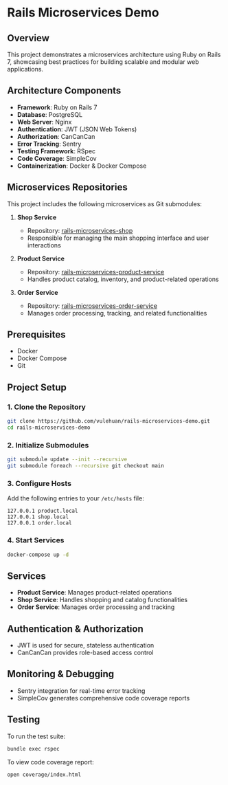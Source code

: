 # Rails Microservices Demo

## Overview

This project demonstrates a microservices architecture using Ruby on Rails 7, showcasing best practices for building scalable and modular web applications.

## Architecture Components

- **Framework**: Ruby on Rails 7
- **Database**: PostgreSQL
- **Web Server**: Nginx
- **Authentication**: JWT (JSON Web Tokens)
- **Authorization**: CanCanCan
- **Error Tracking**: Sentry
- **Testing Framework**: RSpec
- **Code Coverage**: SimpleCov
- **Containerization**: Docker & Docker Compose

## Microservices Repositories

This project includes the following microservices as Git submodules:

1. **Shop Service**
   - Repository: [rails-microservices-shop](https://github.com/vulehuan/rails-microservices-shop)
   - Responsible for managing the main shopping interface and user interactions

2. **Product Service**
   - Repository: [rails-microservices-product-service](https://github.com/vulehuan/rails-microservices-product-service)
   - Handles product catalog, inventory, and product-related operations

3. **Order Service**
   - Repository: [rails-microservices-order-service](https://github.com/vulehuan/rails-microservices-order-service)
   - Manages order processing, tracking, and related functionalities

## Prerequisites

- Docker
- Docker Compose
- Git

## Project Setup

### 1. Clone the Repository

```bash
git clone https://github.com/vulehuan/rails-microservices-demo.git
cd rails-microservices-demo
```

### 2. Initialize Submodules

```bash
git submodule update --init --recursive
git submodule foreach --recursive git checkout main
```

### 3. Configure Hosts

Add the following entries to your `/etc/hosts` file:

```
127.0.0.1 product.local
127.0.0.1 shop.local
127.0.0.1 order.local
```

### 4. Start Services

```bash
docker-compose up -d
```

## Services

- **Product Service**: Manages product-related operations
- **Shop Service**: Handles shopping and catalog functionalities
- **Order Service**: Manages order processing and tracking

## Authentication & Authorization

- JWT is used for secure, stateless authentication
- CanCanCan provides role-based access control

## Monitoring & Debugging

- Sentry integration for real-time error tracking
- SimpleCov generates comprehensive code coverage reports

## Testing

To run the test suite:
```bash
bundle exec rspec
```

To view code coverage report:
```bash
open coverage/index.html
```